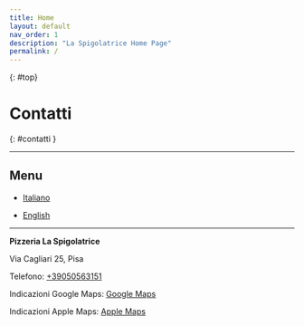 ```yaml
---
title: Home
layout: default
nav_order: 1
description: "La Spigolatrice Home Page"
permalink: /
---
```

{: #top}

# Contatti
{: #contatti }

* * *

## Menu

- [Italiano](https://laspigolatrice.github.io/menu/italiano.html)

- [English](https://laspigolatrice.github.io/menu/english.html)

* * *

**Pizzeria La Spigolatrice**

Via Cagliari 25, Pisa

Telefono:  [+39050563151](tel:+39050563151)

Indicazioni Google Maps: [Google Maps](https://maps.app.goo.gl/uhsaXFt7v76gaJ259)

Indicazioni Apple Maps: [Apple Maps](https://maps.apple.com/?address=Via%20Cagliari%2025,%2056123%20Pisa,%20Italy&auid=2351142902024197552&ll=43.726840,10.406038&lsp=9902&q=Pizzeria%20La%20Spigolatrice&_ext=CjMKBQgEEJABCgQIBRADCgUIBhC6AgoECAoQAAoECFIQAQoECFUQDwoECFkQAgoFCKQBEAESJimycEhZddxFQDGWKNYErMwkQDkEjNO1m91FQEFaEvtfCdMkQFAE)
